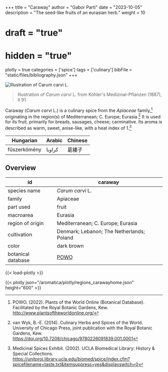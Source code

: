 +++
title = "Caraway"
author = "Gabor Parti"
date = "2023-10-05"
description = "The seed-like fruits of an eurasian herb."
weight = 10
# draft = "true"
# hidden = "true"
plotly = true
categories = ['spice']
tags = ['culinary']
bibFile = "static/files/bibliography.json"
+++

![Illustration of *Carum carvi* L.](/images/illustrations/caraway.png?width=25vw "Illustration of *Carum carvi* L. from Köhler's Medizinal-Pflanzen (1887), II 91.")

>Illustration of *Carum carvi* L. from Köhler's Medizinal-Pflanzen (1887), II 91.

Caraway (*Carum carvi* L.) is a culinary spice from the *Apiaceae* family,[^powo] originating in the region(s) of Mediterranean; C. Europe; Eurasia.[^van_wyk_culinary_2014] It is used for its fruit, primarily for breads, sausages, cheese; carminative. Its aroma is described as warm, sweet, anise-like, with a heat index of 1.[^ucla_medicinal_2002]

|  Hungarian  |Arabic|Chinese|
|-------------|------|-------|
|fűszerkömény |كراويا|  葛縷子  |

## Overview

|        id        |                      caraway                      |
|------------------|---------------------------------------------------|
|   species name   |                  *Carum carvi* L.                 |
|      family      |                      Apiaceae                     |
|     part used    |                       fruit                       |
|     macroarea    |                      Eurasia                      |
| region of origin |         Mediterranean; C. Europe; Eurasia         |
|    cultivation   |     Denmark; Lebanon; The Netherlands; Poland     |
|       color      |                     dark brown                    |
|botanical database|[POWO](https://powo.science.kew.org/taxon/839677-1)|

{{< load-plotly >}}

{{< plotly json="/aromatica/plotly/regions_carawayhome.json" height="600" >}}

[^powo]: POWO. (2022). Plants of the World Online (Botanical Database). Facilitated by the Royal Botanic Gardens, Kew. http://www.plantsoftheworldonline.org/
[^van_wyk_culinary_2014]: van Wyk, B.-E. (2014). Culinary Herbs and Spices of the World. University of Chicago Press, joint publication with the Royal Botanic Gardens, Kew. https://doi.org/10.7208/chicago/9780226091839.001.0001
[^ucla_medicinal_2002]: Medicinal Spices Exhibit. (2002). UCLA Biomedical Library: History & Special Collections. https://unitproj.library.ucla.edu/biomed/spice/index.cfm?spicefilename=taste.txt&itemsuppress=yes&displayswitch=0

